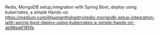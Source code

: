 Redis, MongoDB setup,integration with Spring Boot, deploy using kubernates, a simple Hands-on https://medium.com/@sumanthshastry/redis-mongodb-setup-integration-with-spring-boot-deploy-using-kubernates-a-simple-hands-on-ab99ea6195fb
